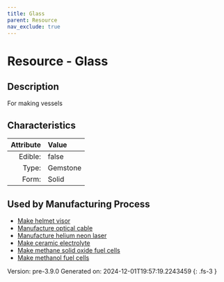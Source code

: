 ```yaml
---
title: Glass
parent: Resource
nav_exclude: true
---
```

# Resource - Glass

## Description
For making vessels

## Characteristics

| Attribute      | Value |
|--------:|:------|
|Edible:|false|
|Type:|Gemstone|
|Form:|Solid|
 

## Used by Manufacturing Process

- [Make helmet visor](../process/make-helmet-visor.html)
- [Manufacture optical cable](../process/manufacture-optical-cable.html)
- [Manufacture helium neon laser](../process/manufacture-helium-neon-laser.html)
- [Make ceramic electrolyte](../process/make-ceramic-electrolyte.html)
- [Make methane solid oxide fuel cells](../process/make-methane-solid-oxide-fuel-cells.html)
- [Make methanol fuel cells](../process/make-methanol-fuel-cells.html)


    

Version: pre-3.9.0 Generated on: 2024-12-01T19:57:19.2243459
{: .fs-3 }
